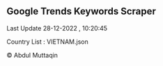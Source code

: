 

## Google Trends Keywords Scraper 
 
Last Update 28-12-2022 , 10:20:45

Country List :
VIETNAM.json



© Abdul Muttaqin 
